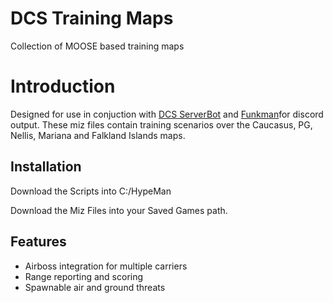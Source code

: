 # DCS Training Maps
Collection of MOOSE based training maps

# Introduction
Designed for use in conjuction with [DCS ServerBot](https://github.com/Special-K-s-Flightsim-Bots/DCSServerBot) and [Funkman](https://github.com/funkyfranky/FunkMan)for discord output.  These miz files contain training scenarios over the Caucasus, PG, Nellis, Mariana and Falkland Islands maps.

## Installation
Download the Scripts into C:/HypeMan

Download the Miz Files into your Saved Games path.

## Features
 - Airboss integration for multiple carriers
 - Range reporting and scoring
 - Spawnable air and ground threats
